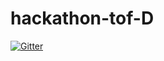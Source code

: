 # hackathon-tof-D
[![Gitter](https://badges.gitter.im/2021A-hackathon-tof-D/community.svg)](https://gitter.im/2021A-hackathon-tof-D/community?utm_source=badge&utm_medium=badge&utm_campaign=pr-badge)
